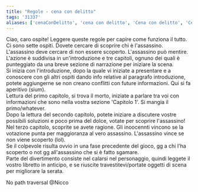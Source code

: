 ```yaml
---
title: "Regole - cena con delitto"
tags: '31337'
aliases: ['cenaConDelitto', 'cena con delitto', 'Cena con delitto', 'Cena Con Delitto']
---
```



Ciao, caro ospite! Leggere queste regole per capire come funziona il tutto.
Ci sono sette ospiti. Dovete cercare di scoprire chi è l'assassino. L'assassino deve cercare di non essere scoperto. L'assassino può mentire.  
L'azione è suddivisa in un'introduzione e tre capitoli, ognuno dei quali è punteggiato da una breve
sezione di narrazione per iniziare la scena.  
Si inizia con l'introduzione, dopo la quale vi iniziate a presentare e a conoscere con gli altri ospiti dando info relative al paragrafo introduzione, potete aggiungerne se non creano conflitti con future informazioni. Qui si fa aperitivo (sium).  
Lettura del primo capitolo, si trova il morto, iniziate a parlare tra voi con informazioni che sono nella vostra sezione 'Capitolo 1'. Si mangia il primo/whatever.  
Dopo la lettura del secondo capitolo, potete iniziare a discutere vostre possibili soluzioni e poco prima del dolce, votate per scoprire l'assassino!  
Nel terzo capitolo, scoprite se avete ragione. Gli inoocennti vincono se la votazione punta per maggioranza al vero assassino. L'assassino vince se non viene scoperto (lol).  
Se il colpevole risulta ovvio in una fase precedente del gioco, gg a chi l'ha scoperto o not gg all'assassino che si è fatto sgamare.  
Parte del divertimento consiste nel calarsi nel personaggio, quindi leggete il vostro libretto in anticipo, e se riuscite travestitevi/portate oggetti di scena per migliorare la serata.  

No path traversal @Nicco